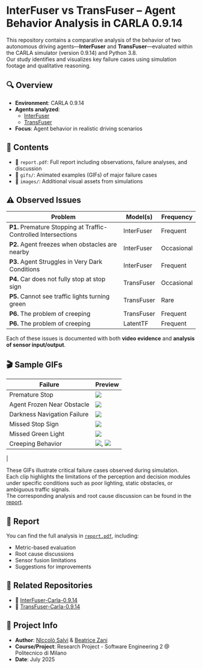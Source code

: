 # InterFuser vs TransFuser – Agent Behavior Analysis in CARLA 0.9.14

This repository contains a comparative analysis of the behavior of two autonomous driving agents—**InterFuser** and **TransFuser**—evaluated within the CARLA simulator (version 0.9.14) and Python 3.8.  
Our study identifies and visualizes key failure cases using simulation footage and qualitative reasoning.

## 🔍 Overview

- **Environment**: CARLA 0.9.14
- **Agents analyzed**:  
  - [InterFuser](https://github.com/opendilab/InterFuser)  
  - [TransFuser](https://github.com/autonomousvision/transfuser)
- **Focus**: Agent behavior in realistic driving scenarios

## 📑 Contents

- 📄 `report.pdf`: Full report including observations, failure analyses, and discussion
- 📁 `gifs/`: Animated examples (GIFs) of major failure cases
- 📁 `images/`: Additional visual assets from simulations

## ⚠️ Observed Issues

| **Problem** | **Model(s)** | **Frequency** |
|-------------|--------------|----------------|
| **P1.** Premature Stopping at Traffic-Controlled Intersections | InterFuser | Frequent |
| **P2.** Agent freezes when obstacles are nearby | InterFuser | Occasional |
| **P3.** Agent Struggles in Very Dark Conditions | InterFuser | Frequent |
| **P4.** Car does not fully stop at stop sign | TransFuser | Occasional |
| **P5.** Cannot see traffic lights turning green | TransFuser | Rare |
| **P6.** The problem of creeping | TransFuser | Frequent |
| **P6.** The problem of creeping | LatentTF | Frequent |

Each of these issues is documented with both **video evidence** and **analysis of sensor input/output**.

## 🎬 Sample GIFs

| Failure | Preview |
|--------|---------|
| Premature Stop | ![](gifs/P1.gif) |
| Agent Frozen Near Obstacle | ![](gifs/P2.gif) |
| Darkness Navigation Failure | ![](gifs/P3.gif) |
| Missed Stop Sign | ![](gifs/P4.gif) |
| Missed Green Light | ![](gifs/P5.gif) |
| Creeping Behavior | ![](gifs/P6_TF.gif), ![](gifs/P6_LatentTF.gif) |
| 

These GIFs illustrate critical failure cases observed during simulation.  
Each clip highlights the limitations of the perception and decision modules under specific conditions such as poor lighting, static obstacles, or ambiguous traffic signals.  
The corresponding analysis and root cause discussion can be found in the [report](report/report.pdf).


## 📘 Report

You can find the full analysis in [`report.pdf`](report.pdf), including:
- Metric-based evaluation
- Root cause discussions
- Sensor fusion limitations
- Suggestions for improvements

## 📎 Related Repositories

- 🔗 [InterFuser-Carla-0.9.14](https://github.com/NiccoloSalvi/InterFuser-Carla0914)
- 🔗 [TransFuser-Carla-0.9.14](https://github.com/NiccoloSalvi/TransFuser-Carla0914)

## 📅 Project Info

- **Author**: [NIccolò Salvi](https://github.com/NiccoloSalvi) & [Beatrice Zani](https://github.com/beazani) 
- **Course/Project**: Research Project - Software Engineering 2 @ Politecnico di Milano
- **Date**: July 2025

